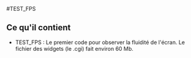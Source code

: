#TEST_FPS

## Ce qu'il contient

* TEST_FPS : Le premier code pour observer la fluidité de l'écran. Le fichier des widgets (le .cgi) fait environ 60 Mb.


